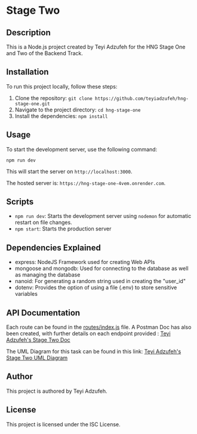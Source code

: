 # Stage Two

## Description

This is a Node.js project created by Teyi Adzufeh for the HNG Stage One and Two of the Backend Track.

## Installation

To run this project locally, follow these steps:

1. Clone the repository: `git clone https://github.com/teyiadzufeh/hng-stage-one.git`
2. Navigate to the project directory: `cd hng-stage-one`
3. Install the dependencies: `npm install`

## Usage

To start the development server, use the following command:

```
npm run dev
```

This will start the server on `http://localhost:3000`.

The hosted server is: `https://hng-stage-one-4vem.onrender.com`.

## Scripts

- `npm run dev`: Starts the development server using `nodemon` for automatic restart on file changes.
- `npm start`: Starts the production server

## Dependencies Explained
- express: NodeJS Framework used for creating Web APIs
- mongoose and mongodb: Used for connecting to the database as well as managing the database
- nanoid: For generating a random string used in creating the "user_id"
- dotenv: Provides the option of using a file (.env) to store sensitive variables

## API Documentation
Each route can be found in the [routes/index.js](./routes/index.js) file.
A Postman Doc has also been created, with further details on each endpoint provided :
[Teyi Adzufeh's Stage Two Doc](https://documenter.getpostman.com/view/20140877/2s9YC2ytCS)

The UML Diagram for this task can be found in this link: [Teyi Adzufeh's Stage Two UML Diagram](https://drive.google.com/file/d/13IEnQ_NXOnjiG5MiDUD-Qv24m9clpLM4/view?usp=sharing)

## Author

This project is authored by Teyi Adzufeh.

## License

This project is licensed under the ISC License.